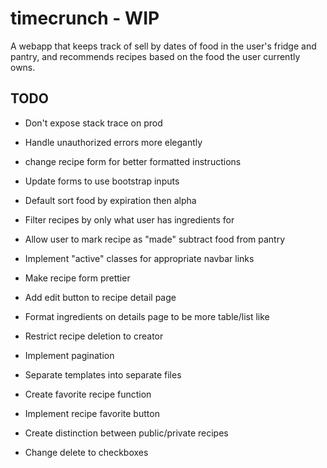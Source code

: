 # timecrunch - WIP

A webapp that keeps track of sell by dates of food in the user's fridge and pantry, and recommends recipes based on the food the user currently owns.

## TODO

* Don't expose stack trace on prod

* Handle unauthorized errors more elegantly

* change recipe form for better formatted instructions

* Update forms to use bootstrap inputs

* Default sort food by expiration then alpha

* Filter recipes by only what user has ingredients for

* Allow user to mark recipe as "made" subtract food from pantry

* Implement "active" classes for appropriate navbar links

* Make recipe form prettier

* Add edit button to recipe detail page

* Format ingredients on details page to be more table/list like

* Restrict recipe deletion to creator

* Implement pagination

* Separate templates into separate files

* Create favorite recipe function

* Implement recipe favorite button

* Create distinction between public/private recipes

* Change delete to checkboxes